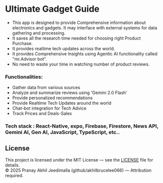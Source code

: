 # Ultimate Gadget Guide

- This app is designed to provide Comprehensive information about electronics and gadgets. It may interface with external systems for data gathering and processing.
- It saves all the research time needed for choosing right Product Purchase.
- It provides realtime tech updates across the world.
- It provides Comprehensive Insights using Agentic AI functionality called "mr.Advisor bot".
- No need to waste your time in watching number of product reviews.
  
### Functionalities:
 - Gather data from various sources
 - Analyze and summarize reviews using 'Gemini 2.0 Flash'
 - Provide personalized recommendations
 - Provide Realtime Tech Updates around the world
 - Chat-bot integration for Tech Advice
 - Track Prices and Deals-Sales

### Tech stack : React-Native, expo, Firebase, Firestore, News API, Gemini AI, Gen AI, JavaScript, TypeScript, etc..


## License
This project is licensed under the MIT License — see the [LICENSE](./LICENSE) file for details.  
© 2025 Pranay Akhil Jeedimalla (github/akhilbrucelee066) — Attribution required.
